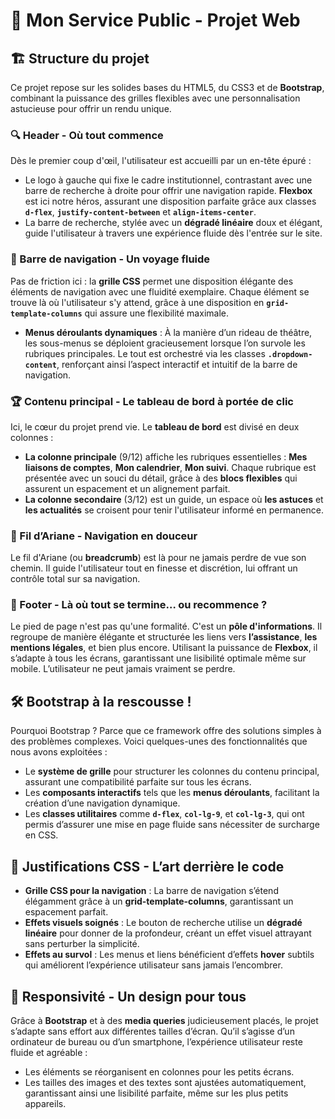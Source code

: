 # 🎯 Mon Service Public - Projet Web

## 🏗️ Structure du projet
Ce projet repose sur les solides bases du HTML5, du CSS3 et de **Bootstrap**, combinant la puissance des grilles flexibles avec une personnalisation astucieuse pour offrir un rendu unique.

### 🔍 Header - Où tout commence
Dès le premier coup d'œil, l'utilisateur est accueilli par un en-tête épuré :
- Le logo à gauche qui fixe le cadre institutionnel, contrastant avec une barre de recherche à droite pour offrir une navigation rapide. **Flexbox** est ici notre héros, assurant une disposition parfaite grâce aux classes **`d-flex`**, **`justify-content-between`** et **`align-items-center`**.
- La barre de recherche, stylée avec un **dégradé linéaire** doux et élégant, guide l'utilisateur à travers une expérience fluide dès l'entrée sur le site.

### 🚀 Barre de navigation - Un voyage fluide
Pas de friction ici : la **grille CSS** permet une disposition élégante des éléments de navigation avec une fluidité exemplaire. Chaque élément se trouve là où l'utilisateur s'y attend, grâce à une disposition en **`grid-template-columns`** qui assure une flexibilité maximale.
- **Menus déroulants dynamiques** : À la manière d’un rideau de théâtre, les sous-menus se déploient gracieusement lorsque l’on survole les rubriques principales. Le tout est orchestré via les classes **`.dropdown-content`**, renforçant ainsi l’aspect interactif et intuitif de la barre de navigation.

### 🏆 Contenu principal - Le tableau de bord à portée de clic
Ici, le cœur du projet prend vie. Le **tableau de bord** est divisé en deux colonnes :
- **La colonne principale** (9/12) affiche les rubriques essentielles : **Mes liaisons de comptes**, **Mon calendrier**, **Mon suivi**. Chaque rubrique est présentée avec un souci du détail, grâce à des **blocs flexibles** qui assurent un espacement et un alignement parfait.
- **La colonne secondaire** (3/12) est un guide, un espace où **les astuces** et **les actualités** se croisent pour tenir l'utilisateur informé en permanence.

### 🧭 Fil d’Ariane - Navigation en douceur
Le fil d'Ariane (ou **breadcrumb**) est là pour ne jamais perdre de vue son chemin. Il guide l'utilisateur tout en finesse et discrétion, lui offrant un contrôle total sur sa navigation.

### 👣 Footer - Là où tout se termine… ou recommence ?
Le pied de page n'est pas qu'une formalité. C'est un **pôle d'informations**. Il regroupe de manière élégante et structurée les liens vers **l’assistance**, **les mentions légales**, et bien plus encore. Utilisant la puissance de **Flexbox**, il s’adapte à tous les écrans, garantissant une lisibilité optimale même sur mobile. L’utilisateur ne peut jamais vraiment se perdre.

## 🛠️ Bootstrap à la rescousse !
Pourquoi Bootstrap ? Parce que ce framework offre des solutions simples à des problèmes complexes. Voici quelques-unes des fonctionnalités que nous avons exploitées :
- Le **système de grille** pour structurer les colonnes du contenu principal, assurant une compatibilité parfaite sur tous les écrans.
- Les **composants interactifs** tels que les **menus déroulants**, facilitant la création d’une navigation dynamique.
- Les **classes utilitaires** comme **`d-flex`**, **`col-lg-9`**, et **`col-lg-3`**, qui ont permis d’assurer une mise en page fluide sans nécessiter de surcharge en CSS.

## 🎨 Justifications CSS - L’art derrière le code
- **Grille CSS pour la navigation** : La barre de navigation s’étend élégamment grâce à un **grid-template-columns**, garantissant un espacement parfait.
- **Effets visuels soignés** : Le bouton de recherche utilise un **dégradé linéaire** pour donner de la profondeur, créant un effet visuel attrayant sans perturber la simplicité.
- **Effets au survol** : Les menus et liens bénéficient d’effets **hover** subtils qui améliorent l’expérience utilisateur sans jamais l’encombrer.

## 📱 Responsivité - Un design pour tous
Grâce à **Bootstrap** et à des **media queries** judicieusement placés, le projet s’adapte sans effort aux différentes tailles d’écran. Qu’il s’agisse d’un ordinateur de bureau ou d’un smartphone, l’expérience utilisateur reste fluide et agréable :
- Les éléments se réorganisent en colonnes pour les petits écrans.
- Les tailles des images et des textes sont ajustées automatiquement, garantissant ainsi une lisibilité parfaite, même sur les plus petits appareils.
